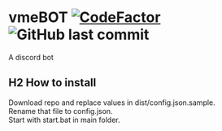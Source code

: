 # vmeBOT [![CodeFactor](https://www.codefactor.io/repository/github/risgar/saber-chan/badge)](https://www.codefactor.io/repository/github/risgar/vmebot) ![GitHub last commit](https://img.shields.io/github/last-commit/RisGar/vmeBOT)
A discord bot

## H2 How to install
Download repo and replace values in dist/config.json.sample.  
Rename that file to config.json.  
Start with start.bat in main folder.

